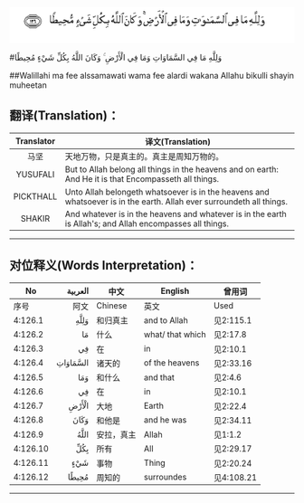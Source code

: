 ![004:126](images/004_126.gif)

#وَلِلَّهِ مَا فِي السَّمَاوَاتِ وَمَا فِي الْأَرْضِ ۚ وَكَانَ اللَّهُ بِكُلِّ شَيْءٍ مُحِيطًا 

##Walillahi ma fee alssamawati wama fee alardi wakana Allahu bikulli shayin muheetan 

## 翻译(Translation)：

| Translator | 译文(Translation)                                            |
| :--------: | ------------------------------------------------------------ |
|    马坚    | 天地万物，只是真主的。真主是周知万物的。                     |
|  YUSUFALI  | But to Allah belong all things in the heavens and on earth: And He it is that Encompasseth all things. |
| PICKTHALL  | Unto Allah belongeth whatsoever is in the heavens and whatsoever is in the earth. Allah ever surroundeth all things. |
|   SHAKIR   | And whatever is in the heavens and whatever is in the earth is Allah's; and Allah encompasses all things. |

---

## 对位释义(Words Interpretation)：

| No   | العربية | 中文    | English | 曾用词 |
| ---- | ------: | ------- | ------- | ------ |
| 序号 |    阿文 | Chinese | 英文    | Used   |
| 4:126.1  | وَلِلَّهِ     | 和归真主   | and to Allah     | 见2:115.1  |
| 4:126.2  | مَا       | 什么       | what/ that which | 见2:17.8   |
| 4:126.3  | فِي       | 在         | in               | 见2:10.1   |
| 4:126.4  | السَّمَاوَاتِ | 诸天的     | of the heavens   | 见2:33.16  |
| 4:126.5  | وَمَا      | 和什么     | and that         | 见2:4.6    |
| 4:126.6  | فِي       | 在         | in               | 见2:10.1   |
| 4:126.7  | الْأَرْضِ    | 大地       | Earth            | 见2:22.4   |
| 4:126.8  | وَكَانَ     | 和他是     | and he was       | 见2:34.11  |
| 4:126.9  | اللَّهُ     | 安拉，真主 | Allah            | 见1:1.2    |
| 4:126.10 | بِكُلِّ      | 所有       | All              | 见2:29.17  |
| 4:126.11 | شَيْءٍ      | 事物       | Thing            | 见2:20.24  |
| 4:126.12 | مُحِيطًا    | 周知的     | surroundes       | 见4:108.21 |

---
